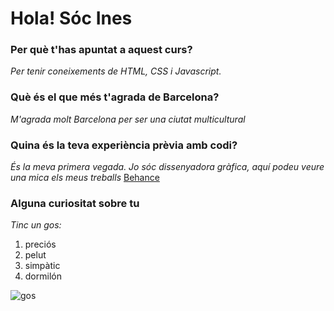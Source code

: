# Hola! Sóc Ines
### Per què t'has apuntat a aquest curs? 
*Per tenir coneixements de HTML, CSS i Javascript.*
### Què és el que més t'agrada de Barcelona?
*M'agrada molt Barcelona per ser una ciutat multicultural*
### Quina és la teva experiència prèvia amb codi?
*És la meva primera vegada. Jo sóc dissenyadora gràfica, aquí podeu veure una mica els meus treballs*
[Behance](https://www.behance.net/imartinezgavin)
### Alguna curiositat sobre tu
*Tinc un gos:* 
1. preciós
2. pelut
3. simpàtic
4. dormilón

![gos](https://images.unsplash.com/photo-1534551767192-78b8dd45b51b?ixlib=rb-1.2.1&ixid=MnwxMjA3fDB8MHxwaG90by1wYWdlfHx8fGVufDB8fHx8&auto=format&fit=crop&w=870&q=80)